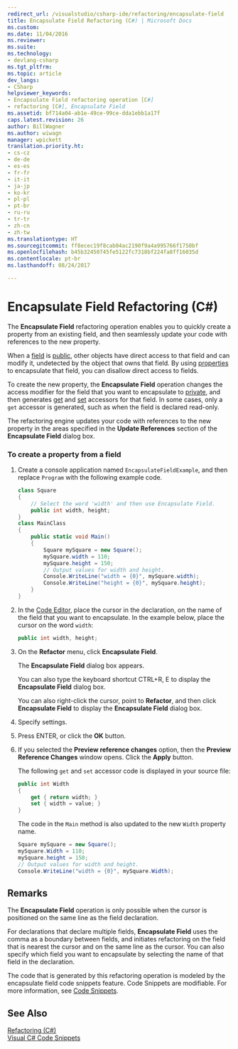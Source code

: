 ```yaml
---
redirect_url: /visualstudio/csharp-ide/refactoring/encapsulate-field
title: Encapsulate Field Refactoring (C#) | Microsoft Docs
ms.custom: 
ms.date: 11/04/2016
ms.reviewer: 
ms.suite: 
ms.technology:
- devlang-csharp
ms.tgt_pltfrm: 
ms.topic: article
dev_langs:
- CSharp
helpviewer_keywords:
- Encapsulate Field refactoring operation [C#]
- refactoring [C#], Encapsulate Field
ms.assetid: bf714a04-ab1e-49ce-99ce-dda1ebb1a17f
caps.latest.revision: 26
author: BillWagner
ms.author: wiwagn
manager: wpickett
translation.priority.ht:
- cs-cz
- de-de
- es-es
- fr-fr
- it-it
- ja-jp
- ko-kr
- pl-pl
- pt-br
- ru-ru
- tr-tr
- zh-cn
- zh-tw
ms.translationtype: HT
ms.sourcegitcommit: ff8ecec19f8cab04ac2190f9a4a995766f1750bf
ms.openlocfilehash: b45b32450745fe5122fc7318bf224fa8ff16035d
ms.contentlocale: pt-br
ms.lasthandoff: 08/24/2017

---
```

# <a name="encapsulate-field-refactoring-c"></a>Encapsulate Field Refactoring (C#)
The **Encapsulate Field** refactoring operation enables you to quickly create a property from an existing field, and then seamlessly update your code with references to the new property.  
  
 When a [field](/dotnet/csharp/programming-guide/classes-and-structs/fields) is [public](/dotnet/csharp/language-reference/keywords/public), other objects have direct access to that field and can modify it, undetected by the object that owns that field. By using [properties](/dotnet/csharp/programming-guide/classes-and-structs/properties) to encapsulate that field, you can disallow direct access to fields.  
  
 To create the new property, the **Encapsulate Field** operation changes the access modifier for the field that you want to encapsulate to [private](/dotnet/csharp/language-reference/keywords/private), and then generates [get](/dotnet/csharp/language-reference/keywords/get) and [set](/dotnet/csharp/language-reference/keywords/set) accessors for that field. In some cases, only a `get` accessor is generated, such as when the field is declared read-only.  
  
 The refactoring engine updates your code with references to the new property in the areas specified in the **Update References** section of the **Encapsulate Field** dialog box.  
  
### <a name="to-create-a-property-from-a-field"></a>To create a property from a field  
  
1.  Create a console application named `EncapsulateFieldExample`, and then replace `Program` with the following example code.  
  
    ```cs  
    class Square  
    {  
        // Select the word 'width' and then use Encapsulate Field.  
        public int width, height;  
    }  
    class MainClass  
    {  
        public static void Main()  
        {  
            Square mySquare = new Square();  
            mySquare.width = 110;  
            mySquare.height = 150;  
            // Output values for width and height.  
            Console.WriteLine("width = {0}", mySquare.width);  
            Console.WriteLine("height = {0}", mySquare.height);  
        }  
    }  
    ```  
  
2.  In the [Code Editor](../ide/writing-code-in-the-code-and-text-editor.md), place the cursor in the declaration, on the name of the field that you want to encapsulate. In the example below, place the cursor on the word `width`:  
  
    ```cs  
    public int width, height;  
    ```  
  
3.  On the **Refactor** menu, click **Encapsulate Field**.  
  
     The **Encapsulate Field** dialog box appears.  
  
     You can also type the keyboard shortcut CTRL+R, E to display the **Encapsulate Field** dialog box.  
  
     You can also right-click the cursor, point to **Refactor**, and then click **Encapsulate Field** to display the **Encapsulate Field** dialog box.  
  
4.  Specify settings.  
  
5.  Press ENTER, or click the **OK** button.  
  
6.  If you selected the **Preview reference changes** option, then the **Preview Reference Changes** window opens. Click the **Apply** button.  
  
     The following `get` and `set` accessor code is displayed in your source file:  
  
    ```cs  
    public int Width  
    {  
        get { return width; }  
        set { width = value; }  
    }  
    ```  
  
     The code in the `Main` method is also updated to the new `Width` property name.  
  
    ```cs  
    Square mySquare = new Square();  
    mySquare.Width = 110;  
    mySquare.height = 150;  
    // Output values for width and height.  
    Console.WriteLine("width = {0}", mySquare.Width);  
    ```  
  
## <a name="remarks"></a>Remarks  
 The **Encapsulate Field** operation is only possible when the cursor is positioned on the same line as the field declaration.  
  
 For declarations that declare multiple fields, **Encapsulate Field** uses the comma as a boundary between fields, and initiates refactoring on the field that is nearest the cursor and on the same line as the cursor. You can also specify which field you want to encapsulate by selecting the name of that field in the declaration.  
  
 The code that is generated by this refactoring operation is modeled by the encapsulate field code snippets feature. Code Snippets are modifiable. For more information, see [Code Snippets](../ide/visual-csharp-code-snippets.md).  
  
## <a name="see-also"></a>See Also  
 [Refactoring (C#)](refactoring-csharp.md)   
 [Visual C# Code Snippets](../ide/visual-csharp-code-snippets.md)
